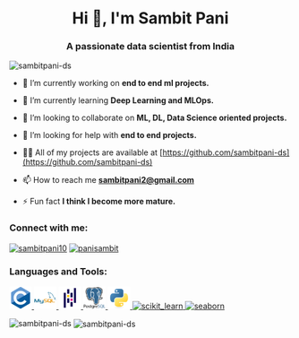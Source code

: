 <h1 align="center">Hi 👋, I'm Sambit Pani</h1>
<h3 align="center">A passionate data scientist from India</h3>

<p align="left"> <img src="https://komarev.com/ghpvc/?username=sambitpani-ds&label=Profile%20views&color=0e75b6&style=flat" alt="sambitpani-ds" /> </p>

- 🔭 I’m currently working on **end to end ml projects.**

- 🌱 I’m currently learning **Deep Learning and MLOps.**

- 👯 I’m looking to collaborate on **ML, DL, Data Science oriented projects.**

- 🤝 I’m looking for help with **end to end projects.**

- 👨‍💻 All of my projects are available at [https://github.com/sambitpani-ds](https://github.com/sambitpani-ds)

- 📫 How to reach me **sambitpani2@gmail.com**

- ⚡ Fun fact **I think I become more mature.**

<h3 align="left">Connect with me:</h3>
<p align="left">
<a href="https://twitter.com/sambitpani10" target="blank"><img align="center" src="https://raw.githubusercontent.com/rahuldkjain/github-profile-readme-generator/master/src/images/icons/Social/twitter.svg" alt="sambitpani10" height="30" width="40" /></a>
<a href="https://linkedin.com/in/panisambit" target="blank"><img align="center" src="https://raw.githubusercontent.com/rahuldkjain/github-profile-readme-generator/master/src/images/icons/Social/linked-in-alt.svg" alt="panisambit" height="30" width="40" /></a>
</p>

<h3 align="left">Languages and Tools:</h3>
<p align="left"> <a href="https://www.cprogramming.com/" target="_blank" rel="noreferrer"> <img src="https://raw.githubusercontent.com/devicons/devicon/master/icons/c/c-original.svg" alt="c" width="40" height="40"/> </a> <a href="https://www.mysql.com/" target="_blank" rel="noreferrer"> <img src="https://raw.githubusercontent.com/devicons/devicon/master/icons/mysql/mysql-original-wordmark.svg" alt="mysql" width="40" height="40"/> </a> <a href="https://pandas.pydata.org/" target="_blank" rel="noreferrer"> <img src="https://raw.githubusercontent.com/devicons/devicon/2ae2a900d2f041da66e950e4d48052658d850630/icons/pandas/pandas-original.svg" alt="pandas" width="40" height="40"/> </a> <a href="https://www.postgresql.org" target="_blank" rel="noreferrer"> <img src="https://raw.githubusercontent.com/devicons/devicon/master/icons/postgresql/postgresql-original-wordmark.svg" alt="postgresql" width="40" height="40"/> </a> <a href="https://www.python.org" target="_blank" rel="noreferrer"> <img src="https://raw.githubusercontent.com/devicons/devicon/master/icons/python/python-original.svg" alt="python" width="40" height="40"/> </a> <a href="https://scikit-learn.org/" target="_blank" rel="noreferrer"> <img src="https://upload.wikimedia.org/wikipedia/commons/0/05/Scikit_learn_logo_small.svg" alt="scikit_learn" width="40" height="40"/> </a> <a href="https://seaborn.pydata.org/" target="_blank" rel="noreferrer"> <img src="https://seaborn.pydata.org/_images/logo-mark-lightbg.svg" alt="seaborn" width="40" height="40"/> </a> </p>

<p><img align="left" src="https://github-readme-stats.vercel.app/api/top-langs?username=sambitpani-ds&show_icons=true&locale=en&layout=compact" alt="sambitpani-ds" /></p>

<p>&nbsp;<img align="center" src="https://github-readme-stats.vercel.app/api?username=sambitpani-ds&show_icons=true&locale=en" alt="sambitpani-ds" /></p>
